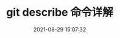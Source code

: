 ---
title: git describe 命令详解
date: 2021-08-29 15:07:32
categories: ['']
tags: ['', '', '']
draft: false

---